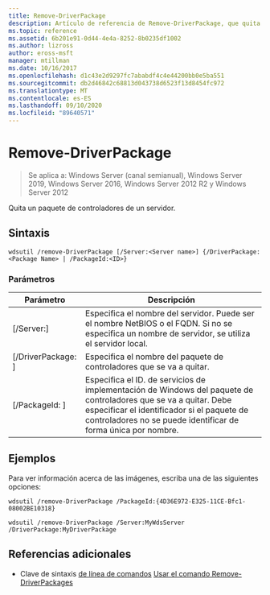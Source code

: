 ```yaml
---
title: Remove-DriverPackage
description: Artículo de referencia de Remove-DriverPackage, que quita un paquete de controladores de un servidor.
ms.topic: reference
ms.assetid: 6b201e91-0d44-4e4a-8252-8b0235df1002
ms.author: lizross
author: eross-msft
manager: mtillman
ms.date: 10/16/2017
ms.openlocfilehash: d1c43e2d9297fc7ababdf4c4e44200bb0e5ba551
ms.sourcegitcommit: db2d46842c68813d043738d6523f13d8454fc972
ms.translationtype: MT
ms.contentlocale: es-ES
ms.lasthandoff: 09/10/2020
ms.locfileid: "89640571"
---
```

# <a name="remove-driverpackage"></a>Remove-DriverPackage

> Se aplica a: Windows Server (canal semianual), Windows Server 2019, Windows Server 2016, Windows Server 2012 R2 y Windows Server 2012

Quita un paquete de controladores de un servidor.

## <a name="syntax"></a>Sintaxis
```
wdsutil /remove-DriverPackage [/Server:<Server name>] {/DriverPackage:<Package Name> | /PackageId:<ID>}
```
### <a name="parameters"></a>Parámetros

|        Parámetro        |                                                                            Descripción                                                                             |
|-------------------------|--------------------------------------------------------------------------------------------------------------------------------------------------------------------|
| [/Server:<Server name>] |              Especifica el nombre del servidor. Puede ser el nombre NetBIOS o el FQDN. Si no se especifica un nombre de servidor, se utiliza el servidor local.              |
| [/DriverPackage: <Name> ] |                                                        Especifica el nombre del paquete de controladores que se va a quitar.                                                         |
|    [/PackageId: <ID> ]    | Especifica el ID. de servicios de implementación de Windows del paquete de controladores que se va a quitar. Debe especificar el identificador si el paquete de controladores no se puede identificar de forma única por nombre. |

## <a name="examples"></a>Ejemplos
Para ver información acerca de las imágenes, escriba una de las siguientes opciones:
```
wdsutil /remove-DriverPackage /PackageId:{4D36E972-E325-11CE-Bfc1-08002BE10318}
```
```
wdsutil /remove-DriverPackage /Server:MyWdsServer /DriverPackage:MyDriverPackage
```
## <a name="additional-references"></a>Referencias adicionales
- Clave de sintaxis [de línea de comandos](command-line-syntax-key.md) 
 [Usar el comando Remove-DriverPackages](using-the-remove-driverpackages-command.md)
